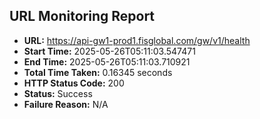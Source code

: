 ## URL Monitoring Report

- **URL:** https://api-gw1-prod1.fisglobal.com/gw/v1/health
- **Start Time:** 2025-05-26T05:11:03.547471
- **End Time:** 2025-05-26T05:11:03.710921
- **Total Time Taken:** 0.16345 seconds
- **HTTP Status Code:** 200
- **Status:** Success
- **Failure Reason:** N/A
